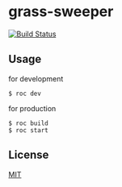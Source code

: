 # grass-sweeper

[![Build Status](https://travis-ci.org/cncgl/grass-sweeper.svg?branch=master)](https://travis-ci.org/cncgl/grass-sweeper)


## Usage
for development
```
$ roc dev
```
for production
```
$ roc build
$ roc start
```

## License
[MIT](LICENSE)